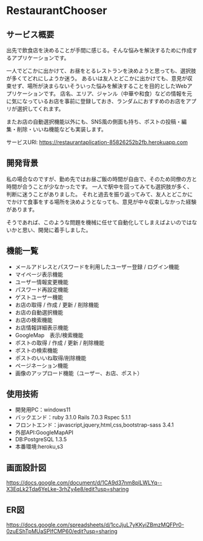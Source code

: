 # RestaurantChooser
## サービス概要
出先で飲食店を決めることが手間に感じる。そんな悩みを解決するために作成するアプリケーションです。

一人でどこかに出かけて、お昼をとるレストランを決めようと思っても、選択肢が多くてどれにしようか迷う。
あるいは友人とどこかに出かけても、意見が収束せず、場所が決まらないそういった悩みを解決することを目的としたWebアプリケーションです。
店名、エリア、ジャンル（中華や和食）などの情報を元に気になっているお店を事前に登録しておき、ランダムにおすすめのお店をアプリが選択してくれます。

またお店の自動選択機能以外にも、SNS風の側面も持ち、ポストの投稿・編集・削除・いいね機能なども実装します。

サービスURl:
https://restaurantaplication-85826252b2fb.herokuapp.com
## 開発背景
私の場合なのですが、勤め先ではお昼ご飯の時間が自由で、そのため同僚の方と時間が合うことが少なかったです。
一人で駅中を回ってみても選択肢が多く、判断に迷うことがありました。
それと過去を振り返ってみて、友人とどこかにでかけて食事をする場所を決めようとなっても、意見が中々収束しなかった経験があります。

そうであれば、このような問題を機械に任せて自動化してしまえばよいのではないかと思い、開発に着手しました。

## 機能一覧

* メールアドレスとパスワードを利用したユーザー登録 / ログイン機能
* マイページ表示機能
* ユーザー情報変更機能
* パスワード再設定機能
* ゲストユーザー機能
* お店の取得 / 作成 / 更新 / 削除機能
* お店の自動選択機能
* お店の検索機能
* お店情報詳細表示機能
* GoogleMap　表示/検索機能
* ポストの取得 / 作成 / 更新 / 削除機能
* ポストの検索機能
* ポストのいいね取得/削除機能
* ページネーション機能
* 画像のアップロード機能（ユーザー、お店、ポスト）


## 使用技術
* 開発用PC：windows11
* バックエンド：ruby 3.1.0 Rails 7.0.3 Rspec 5.1.1
* フロントエンド：javascript,jquery,html,css,bootstrap-sass 3.4.1
* 外部API:GoogleMapAPI
* DB:PostgreSQL 1.3.5
* 本番環境:heroku,s3

## 画面設計図
https://docs.google.com/document/d/1CA9d37nm8plLWLYq--X3EqLk2Tda6YeLke-3rhZy4e8/edit?usp=sharing
## ER図
https://docs.google.com/spreadsheets/d/1ccJjuL7yKKyiZBmzMQFPr0-0zuEShTpMUaSPIfCMP60/edit?usp=sharing
